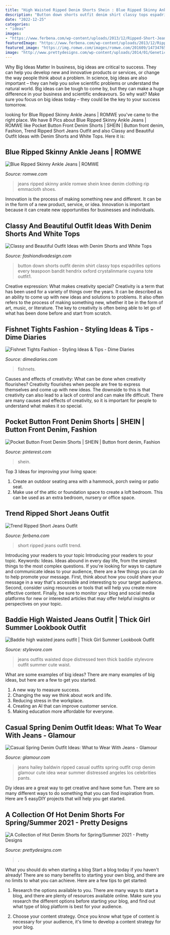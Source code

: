 ```yaml
---
title: "High Waisted Ripped Denim Shorts Shein : Blue Ripped Skinny Ankle Jeans"
description: "Button down shorts outfit denim shirt classy tops espadrilles options every teaspoon bandit hendrix oxford crystalinmarie cuyana tote outfit1"
date: "2022-12-25"
categories:
- "ideas"
images:
- "https://www.ferbena.com/wp-content/uploads/2013/12/Ripped-Short-Jeans-Outfit.jpg"
featuredImage: "https://www.ferbena.com/wp-content/uploads/2013/12/Ripped-Short-Jeans-Outfit.jpg"
featured_image: "https://img.romwe.com/images/romwe.com/201609/1473476528253731781.jpg"
image: "http://www.prettydesigns.com/wp-content/uploads/2014/01/Genetic-Denim-Stevie-Distressed-Denim-Shorts.jpg?is-pending-load=1"
---
```



Why Big Ideas Matter
In business, big ideas are critical to success. They can help you develop new and innovative products or services, or change the way people think about a problem. In science, big ideas are also important – they can help you solve scientific problems or understand the natural world.
Big ideas can be tough to come by, but they can make a huge difference in your business and scientific endeavours. So why wait? Make sure you focus on big ideas today – they could be the key to your success tomorrow.

	

		
looking for Blue Ripped Skinny Ankle Jeans | ROMWE you've came to the right place. We have 8 Pics about Blue Ripped Skinny Ankle Jeans | ROMWE like Pocket Button Front Denim Shorts | SHEIN | Button front denim, Fashion, Trend Ripped Short Jeans Outfit and also Classy and Beautiful Outfit Ideas with Denim Shorts and White Tops. Here it is:
		
    
## Blue Ripped Skinny Ankle Jeans | ROMWE

<img loading=lazy src="https://img.romwe.com/images/romwe.com/201609/1473476528253731781.jpg" onerror="this.onerror=null;this.src='https://tse1.mm.bing.net/th?id=OIP.0mmexqlStfkagYTO-xMxHAHaJ3&amp;pid=15.1';" alt="Blue Ripped Skinny Ankle Jeans | ROMWE">

_Source: romwe.com_

>jeans ripped skinny ankle romwe shein knee denim clothing rip emmacloth shoes. 

	

Innovation is the process of making something new and different. It can be in the form of a new product, service, or idea. Innovation is important because it can create new opportunities for businesses and individuals.

    
## Classy And Beautiful Outfit Ideas With Denim Shorts And White Tops

<img loading=lazy src="http://www.fashiondivadesign.com/wp-content/uploads/2017/06/outfit1.png" onerror="this.onerror=null;this.src='https://tse4.mm.bing.net/th?id=OIP.tlk85_97qqUBjuUw6M6tOAHaLH&amp;pid=15.1';" alt="Classy and Beautiful Outfit Ideas with Denim Shorts and White Tops">

_Source: fashiondivadesign.com_

>button down shorts outfit denim shirt classy tops espadrilles options every teaspoon bandit hendrix oxford crystalinmarie cuyana tote outfit1. 

	

Creative expression: What makes creativity special?
Creativity is a term that has been used for a variety of things over the years. It can be described as an ability to come up with new ideas and solutions to problems. It also often refers to the process of making something new, whether it be in the form of art, music, or literature. The key to creativity is often being able to let go of what has been done before and start from scratch.

    
## Fishnet Tights Fashion - Styling Ideas &amp; Tips - Dime Diaries

<img loading=lazy src="https://i0.wp.com/www.dimediaries.com/wp-content/uploads/2018/10/IMG_1189.jpg?ssl=1" onerror="this.onerror=null;this.src='https://tse3.mm.bing.net/th?id=OIP.nDo6D0gwrP4J-vTeUnP5zwHaJ4&amp;pid=15.1';" alt="Fishnet Tights Fashion - Styling Ideas &amp; Tips - Dime Diaries">

_Source: dimediaries.com_

>fishnets. 

	

Causes and effects of creativity: What can be done when creativity flourishes?
Creativity flourishes when people are free to express themselves and come up with new ideas. The downside to this is that creativity can also lead to a lack of control and can make life difficult. There are many causes and effects of creativity, so it is important for people to understand what makes it so special.

    
## Pocket Button Front Denim Shorts | SHEIN | Button Front Denim, Fashion

<img loading=lazy src="https://i.pinimg.com/originals/73/38/17/7338178cd533b41983ff82749226699d.jpg" onerror="this.onerror=null;this.src='https://tse3.mm.bing.net/th?id=OIP.IAQlnvXUFXe49WCdqbw0hAHaJ2&amp;pid=15.1';" alt="Pocket Button Front Denim Shorts | SHEIN | Button front denim, Fashion">

_Source: pinterest.com_

>shein. 

	

Top 3 Ideas for improving your living space:
1. Create an outdoor seating area with a hammock, porch swing or patio seat.
2. Make use of the attic or foundation space to create a loft bedroom. This can be used as an extra bedroom, nursery or office space.

    
## Trend Ripped Short Jeans Outfit

<img loading=lazy src="https://www.ferbena.com/wp-content/uploads/2013/12/Ripped-Short-Jeans-Outfit.jpg" onerror="this.onerror=null;this.src='https://tse3.mm.bing.net/th?id=OIP.8ZxYgbjSUoc2Si_qOQPMOwHaJ6&amp;pid=15.1';" alt="Trend Ripped Short Jeans Outfit">

_Source: ferbena.com_

>short ripped jeans outfit trend. 

	

Introducing your readers to your topic
Introducing your readers to your topic. Keywords: Ideas. Ideas abound in every day life, from the simplest things to the most complex questions. If you're looking for ways to capture and communicate ideas to your audience, there are a few things you can do to help promote your message. First, think about how you could share your message in a way that's accessible and interesting to your target audience. Second, consider using resources or tools that will help you create more effective content. Finally, be sure to monitor your blog and social media platforms for new or interested articles that may offer helpful insights or perspectives on your topic.

    
## Baddie High Waisted Jeans Outfit | Thick Girl Summer Lookbook Outfit

<img loading=lazy src="https://www.stylevore.com/wp-content/uploads/2019/12/8c8d28a9c071d90e20f0f11c0b36687b.jpg" onerror="this.onerror=null;this.src='https://tse2.mm.bing.net/th?id=OIP.oFDZm7FOIgj04y2R7bdAbgHaJF&amp;pid=15.1';" alt="Baddie high waisted jeans outfit | Thick Girl Summer Lookbook Outfit">

_Source: stylevore.com_

>jeans outfits waisted dope distressed teen thick baddie stylevore outfit summer cute waist. 

	

What are some examples of big ideas?
There are many examples of big ideas, but here are a few to get you started. 
1. A new way to measure success. 
2. Changing the way we think about work and life. 
3. Reducing stress in the workplace. 
4. Creating an AI that can improve customer service. 
5. Making education more affordable for everyone.

    
## Casual Spring Denim Outfit Ideas: What To Wear With Jeans - Glamour

<img loading=lazy src="https://media.glamour.com/photos/572144a234a082f373fd1c00/master/w_1600/spring-denim-jeans-outfits-hailey-baldwin-splash.jpg" onerror="this.onerror=null;this.src='https://tse3.mm.bing.net/th?id=OIP.7knSr0HEym5KezwQgQzgNwHaME&amp;pid=15.1';" alt="Casual Spring Denim Outfit Ideas: What to Wear With Jeans - Glamour">

_Source: glamour.com_

>jeans hailey baldwin ripped casual outfits spring outfit crop denim glamour cute idea wear summer distressed angeles los celebrities pants. 

	

Diy ideas are a great way to get creative and have some fun. There are so many different ways to do something that you can find inspiration from. Here are 5 easyDIY projects that will help you get started.

    
## A Collection Of Hot Denim Shorts For Spring/Summer 2021 - Pretty Designs

<img loading=lazy src="http://www.prettydesigns.com/wp-content/uploads/2014/01/Genetic-Denim-Stevie-Distressed-Denim-Shorts.jpg?is-pending-load=1" onerror="this.onerror=null;this.src='https://tse1.mm.bing.net/th?id=OIP.fLpKMXwnWpX7arK_1RasDgHaJ2&amp;pid=15.1';" alt="A Collection of Hot Denim Shorts for Spring/Summer 2021 - Pretty Designs">

_Source: prettydesigns.com_

>. 

	

What you should do when starting a blog
Start a blog today if you haven't already! There are so many benefits to starting your own blog, and there are no limits to what you can achieve. Here are a few tips to get started:
1. Research the options available to you. There are many ways to start a blog, and there are plenty of resources available online. Make sure you research the different options before starting your blog, and find out what type of blog platform is best for your audience.

2. Choose your content strategy. Once you know what type of content is necessary for your audience, it's time to develop a content strategy for your blog.

